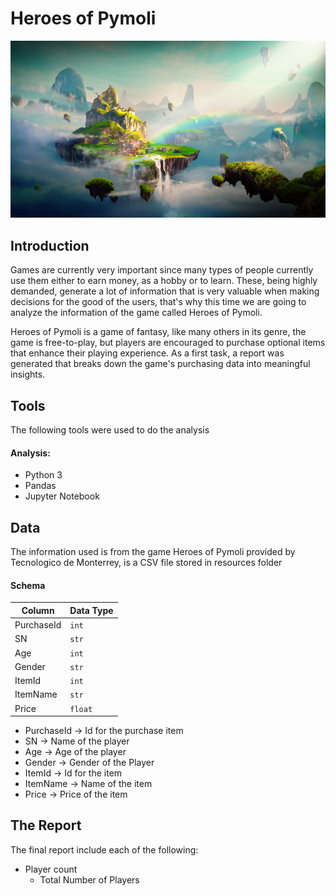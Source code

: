 # Heroes of Pymoli

[![](img/Fantasy.png)]()      

## Introduction

Games are currently very important since many types of people currently use them either to earn money, as a hobby or to learn. These, being highly demanded, generate a lot of information that is very valuable when making decisions for the good of the users, that's why this time we are going to analyze the information of the game called Heroes of Pymoli.

Heroes of Pymoli is a game of fantasy, like many others in its genre, the game is free-to-play, but players are encouraged to purchase optional items that enhance their playing experience. As a first task, a report was generated that breaks down the game's purchasing data into meaningful insights.

## Tools

The following tools were used to do the analysis

#### Analysis:
- Python 3
- Pandas
- Jupyter Notebook

## Data

The information used is from the game Heroes of Pymoli provided by Tecnologico de Monterrey, is a CSV file stored in resources folder

#### Schema

|   Column   | Data Type |
| ---------- | ----------|
| PurchaseId |   `int`   |
|     SN     |   `str`   |
|     Age    |   `int`   |
|   Gender   |   `str`   |
|   ItemId   |   `int`   |
|   ItemName |   `str`   |
|    Price   |  `float`  |

- PurchaseId  -> Id for the purchase item
- SN          -> Name of the player
- Age         -> Age of the player
- Gender      -> Gender of the Player
- ItemId      -> Id for the item
- ItemName    -> Name of the item
- Price       -> Price of the item


## The Report

The final report include each of the following:

+ Player count
    * Total Number of Players
